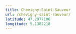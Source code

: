 ```yaml
---
title: Chevigny-Saint-Sauveur
url: /chevigny-saint-sauveur/
latitude: 47.2977106
longitude: 5.1382218
---
```

